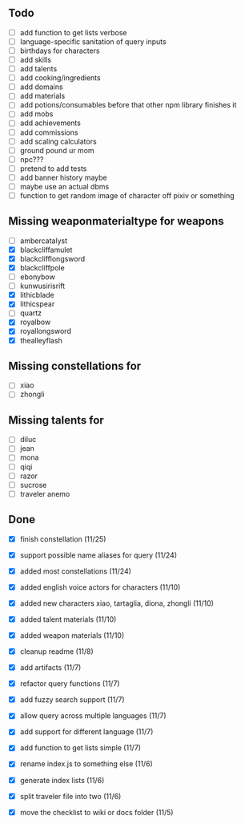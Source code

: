## Todo
- [ ] add function to get lists verbose
- [ ] language-specific sanitation of query inputs
- [ ] birthdays for characters
- [ ] add skills
- [ ] add talents
- [ ] add cooking/ingredients
- [ ] add domains
- [ ] add materials
- [ ] add potions/consumables before that other npm library finishes it
- [ ] add mobs
- [ ] add achievements
- [ ] add commissions
- [ ] add scaling calculators
- [ ] ground pound ur mom
- [ ] npc???
- [ ] pretend to add tests
- [ ] add banner history maybe
- [ ] maybe use an actual dbms
- [ ] function to get random image of character off pixiv or something

## Missing weaponmaterialtype for weapons
- [ ] ambercatalyst
- [x] blackcliffamulet
- [x] blackclifflongsword
- [x] blackcliffpole
- [ ] ebonybow
- [ ] kunwusirisrift
- [x] lithicblade
- [x] lithicspear
- [ ] quartz
- [x] royalbow
- [x] royallongsword
- [x] thealleyflash

## Missing constellations for
- [ ] xiao
- [ ] zhongli

## Missing talents for
- [ ] diluc
- [ ] jean
- [ ] mona
- [ ] qiqi
- [ ] razor
- [ ] sucrose
- [ ] traveler anemo

## Done
- [x] finish constellation (11/25)
- [x] support possible name aliases for query (11/24)
- [x] added most constellations (11/24)
- [x] added english voice actors for characters (11/10)
- [x] added new characters xiao, tartaglia, diona, zhongli (11/10)
- [x] added talent materials (11/10)
- [x] added weapon materials (11/10)
- [x] cleanup readme (11/8)
- [x] add artifacts (11/7)
- [x] refactor query functions (11/7)
- [x] add fuzzy search support (11/7)
- [x] allow query across multiple languages (11/7)
- [x] add support for different language (11/7)
- [x] add function to get lists simple (11/7)
- [x] rename index.js to something else (11/6)
- [x] generate index lists (11/6)
- [x] split traveler file into two (11/6)
- [x] move the checklist to wiki or docs folder (11/5)

